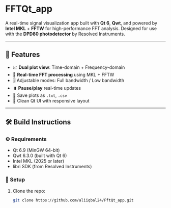 # FFTQt_app

A real-time signal visualization app built with **Qt 6**, **Qwt**, and powered by **Intel MKL** + **FFTW** for high-performance FFT analysis. Designed for use with the **DPD80 photodetector** by Resolved Instruments.

---

## 📡 Features

- 📈 **Dual plot view**: Time-domain + Frequency-domain
- 🧠 **Real-time FFT processing** using MKL + FFTW
- 🎚️ Adjustable modes: Full bandwidth / Low bandwidth
- ⏸️ **Pause/play** real-time updates
- 💾 Save plots as `.txt`, `.csv`
- 🧱 Clean Qt UI with responsive layout

---

## 🛠️ Build Instructions

### ⚙️ Requirements

- Qt 6.9 (MinGW 64-bit)
- Qwt 6.3.0 (built with Qt 6)
- Intel MKL (2025 or later)
- libri SDK (from Resolved Instruments)

### 🔧 Setup

1. Clone the repo:
   ```bash
   git clone https://github.com/aliiqbal24/FftQt_app.git
